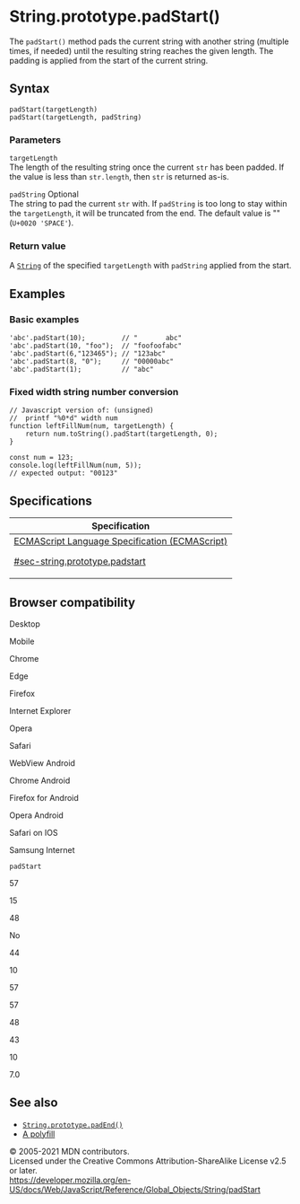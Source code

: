 # String.prototype.padStart()

The `padStart()` method pads the current string with another string (multiple times, if needed) until the resulting string reaches the given length. The padding is applied from the start of the current string.

## Syntax

    padStart(targetLength)
    padStart(targetLength, padString)

### Parameters

`targetLength`  
The length of the resulting string once the current `str` has been padded. If the value is less than `str.length`, then `str` is returned as-is.

`padString` <span class="badge inline optional">Optional</span>  
The string to pad the current `str` with. If `padString` is too long to stay within the `targetLength`, it will be truncated from the end. The default value is "" (`U+0020 'SPACE'`).

### Return value

A [`String`](../string) of the specified `targetLength` with `padString` applied from the start.

## Examples

### Basic examples

    'abc'.padStart(10);         // "       abc"
    'abc'.padStart(10, "foo");  // "foofoofabc"
    'abc'.padStart(6,"123465"); // "123abc"
    'abc'.padStart(8, "0");     // "00000abc"
    'abc'.padStart(1);          // "abc"

### Fixed width string number conversion

    // Javascript version of: (unsigned)
    //  printf "%0*d" width num
    function leftFillNum(num, targetLength) {
        return num.toString().padStart(targetLength, 0);
    }

    const num = 123;
    console.log(leftFillNum(num, 5));
    // expected output: "00123"

## Specifications

<table><thead><tr class="header"><th>Specification</th></tr></thead><tbody><tr class="odd"><td><a href="https://tc39.es/ecma262/#sec-string.prototype.padstart">ECMAScript Language Specification (ECMAScript) 
<br/>

<span class="small">#sec-string.prototype.padstart</span></a></td></tr></tbody></table>

## Browser compatibility

Desktop

Mobile

Chrome

Edge

Firefox

Internet Explorer

Opera

Safari

WebView Android

Chrome Android

Firefox for Android

Opera Android

Safari on IOS

Samsung Internet

`padStart`

57

15

48

No

44

10

57

57

48

43

10

7.0

## See also

-   [`String.prototype.padEnd()`](padend)
-   [A polyfill](https://github.com/behnammodi/polyfill/blob/master/string.polyfill.js)

© 2005-2021 MDN contributors.  
Licensed under the Creative Commons Attribution-ShareAlike License v2.5 or later.  
<a href="https://developer.mozilla.org/en-US/docs/Web/JavaScript/Reference/Global_Objects/String/padStart" class="_attribution-link">https://developer.mozilla.org/en-US/docs/Web/JavaScript/Reference/Global_Objects/String/padStart</a>
